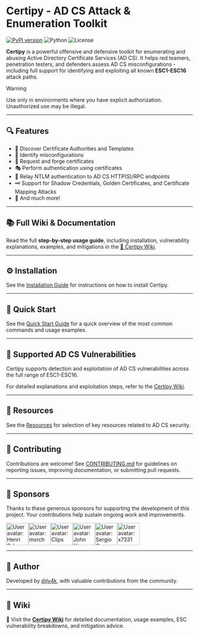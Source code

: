 # Certipy - AD CS Attack & Enumeration Toolkit

[![PyPI version](https://img.shields.io/pypi/v/certipy-ad?v5.0.3)](https://pypi.org/project/certipy-ad/)
![Python](https://img.shields.io/badge/python-3.12+-blue.svg)
![License](https://img.shields.io/github/license/ly4k/Certipy)

**Certipy** is a powerful offensive and defensive toolkit for enumerating and abusing Active Directory Certificate Services (AD CS). It helps red teamers, penetration testers, and defenders assess AD CS misconfigurations - including full support for identifying and exploiting all known **ESC1-ESC16** attack paths.

> [!WARNING]
> Use only in environments where you have explicit authorization. Unauthorized use may be illegal.

---

## 🔍 Features

* 🔎 Discover Certificate Authorities and Templates
* 🚩 Identify misconfigurations
* 🔐 Request and forge certificates
* 🎭 Perform authentication using certificates
* 📡 Relay NTLM authentication to AD CS HTTP(S)/RPC endpoints
* 🗝️ Support for Shadow Credentials, Golden Certificates, and Certificate Mapping Attacks
* 🧰 And much more!

---

## 📚 Full Wiki & Documentation

Read the full **step-by-step usage guide**, including installation, vulnerability explanations, examples, and mitigations in the [📘 Certipy Wiki](https://github.com/ly4k/Certipy/wiki).

---

## ⚙️ Installation

See the [Installation Guide](https://github.com/ly4k/Certipy/wiki/04-%E2%80%90-Installation) for instructions on how to install Certipy.

---

## 🚀 Quick Start

See the [Quick Start Guide](https://github.com/ly4k/Certipy/wiki/05-%E2%80%90-Usage) for a quick overview of the most common commands and usage examples.

---

## 🎯 Supported AD CS Vulnerabilities

Certipy supports detection and exploitation of AD CS vulnerabilities across the full range of ESC1-ESC16.

For detailed explanations and exploitation steps, refer to the [Certipy Wiki](https://github.com/ly4k/Certipy/wiki/06-%E2%80%90-Privilege-Escalation).

---

## 📎 Resources

See the [Resources](https://github.com/ly4k/Certipy/wiki/03-%E2%80%90-Resources) for selection of key resources related to AD CS security.

---

## 🤝 Contributing

Contributions are welcome! See [CONTRIBUTING.md](CONTRIBUTING.md) for guidelines on reporting issues, improving documentation, or submitting pull requests.

---

## 🌟 Sponsors

Thanks to these generous sponsors for supporting the development of this project. Your contributions help sustain ongoing work and improvements.

<!-- sponsors --><a href="https://github.com/fgeek"><img src="https:&#x2F;&#x2F;github.com&#x2F;fgeek.png" width="60px" alt="User avatar: Henri Salo" /></a><a href="https://github.com/mxrch"><img src="https:&#x2F;&#x2F;github.com&#x2F;mxrch.png" width="60px" alt="User avatar: mxrch" /></a><a href="https://github.com/Clipsec"><img src="https:&#x2F;&#x2F;github.com&#x2F;Clipsec.png" width="60px" alt="User avatar: Clips" /></a><a href="https://github.com/jhnhnck"><img src="https:&#x2F;&#x2F;github.com&#x2F;jhnhnck.png" width="60px" alt="User avatar: John Hancock" /></a><a href="https://github.com/scmanjarrez"><img src="https:&#x2F;&#x2F;github.com&#x2F;scmanjarrez.png" width="60px" alt="User avatar: Sergio C" /></a><a href="https://github.com/CSpanias"><img src="https:&#x2F;&#x2F;github.com&#x2F;CSpanias.png" width="60px" alt="User avatar: x7331" /></a><!-- sponsors -->

---

## 👤 Author

Developed by [@ly4k](https://github.com/ly4k), with valuable contributions from the community.

---

## 📘 Wiki

📖 Visit the [**Certipy Wiki**](https://github.com/ly4k/Certipy/wiki) for detailed documentation, usage examples, ESC vulnerability breakdowns, and mitigation advice.
